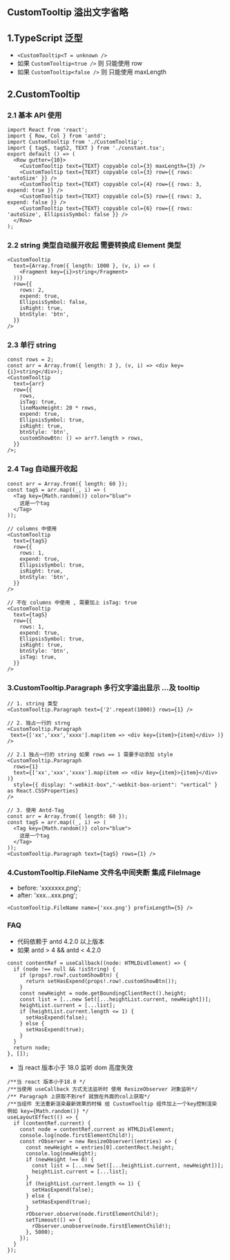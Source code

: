 ## CustomTooltip 溢出文字省略

## 1.TypeScript 泛型

- `<CustomTooltip<T = unknown />`
- 如果 `CustomTooltip<true />` 则 只能使用 row
- 如果 `CustomTooltip<false />` 则 只能使用 maxLength

## 2.CustomTooltip

### 2.1 基本 API 使用

```tsx | pure
import React from 'react';
import { Row, Col } from 'antd';
import CustomTooltip from './CustomTooltip';
import { tagS, tagS2, TEXT } from './constant.tsx';
export default () => (
  <Row gutter={10}>
    <CustomTooltip text={TEXT} copyable col={3} maxLength={3} />
    <CustomTooltip text={TEXT} copyable col={3} row={{ rows: 'autoSize' }} />
    <CustomTooltip text={TEXT} copyable col={4} row={{ rows: 3, expend: true }} />
    <CustomTooltip text={TEXT} copyable col={5} row={{ rows: 3, expend: false }} />
    <CustomTooltip text={TEXT} copyable col={6} row={{ rows: 'autoSize', EllipsisSymbol: false }} />
  </Row>
);
```

### 2.2 string 类型自动展开收起 需要转换成 Element 类型

```tsx | pure
<CustomTooltip
  text={Array.from({ length: 1000 }, (v, i) => (
    <Fragment key={i}>string</Fragment>
  ))}
  row={{
    rows: 2,
    expend: true,
    EllipsisSymbol: false,
    isRight: true,
    btnStyle: 'btn',
  }}
/>
```

### 2.3 单行 string

```tsx
const rows = 2;
const arr = Array.from({ length: 3 }, (v, i) => <div key={i}>string</div>);
<CustomTooltip
  text={arr}
  row={{
    rows,
    isTag: true,
    lineMaxHeight: 20 * rows,
    expend: true,
    EllipsisSymbol: true,
    isRight: true,
    btnStyle: 'btn',
    customShowBtn: () => arr?.length > rows,
  }}
/>;
```

### 2.4 Tag 自动展开收起

```tsx | pure
const arr = Array.from({ length: 60 });
const tagS = arr.map((_, i) => (
  <Tag key={Math.random()} color="blue">
    这是一个tag
  </Tag>
));

// columns 中使用
<CustomTooltip
  text={tagS}
  row={{
    rows: 1,
    expend: true,
    EllipsisSymbol: true,
    isRight: true,
    btnStyle: 'btn',
  }}
/>

// 不在 columns 中使用 , 需要加上 isTag: true
<CustomTooltip
  text={tagS}
  row={{
    rows: 1,
    expend: true,
    EllipsisSymbol: true,
    isRight: true,
    btnStyle: 'btn',
    isTag: true,
  }}
/>
```

### 3.CustomTooltip.Paragraph 多行文字溢出显示 ...及 tooltip

```tsx | pure
// 1. string 类型
<CustomTooltip.Paragraph text={'2'.repeat(1000)} rows={1} />

// 2. 独占一行的 strng
<CustomTooltip.Paragraph
 text={['xx','xxx','xxxx'].map(item => <div key={item}>{item}</div> )}
/>

// 2.1 独占一行的 string 如果 rows == 1 需要手动添加 style
<CustomTooltip.Paragraph
  rows={1}
  text={['xx','xxx','xxxx'].map(item => <div key={item}>{item}</div> )}
  style={{ display: "-webkit-box","-webkit-box-orient": "vertical" } as React.CSSProperties}
/>

// 3. 使用 Antd-Tag
const arr = Array.from({ length: 60 });
const tagS = arr.map((_, i) => (
  <Tag key={Math.random()} color="blue">
    这是一个tag
  </Tag>
));
<CustomTooltip.Paragraph text={tagS} rows={1} />
```

### 4.CustomTooltip.FileName 文件名中间夹断 集成 FileImage

- before: 'xxxxxxx.png';
- after: 'xxx...xxx.png';

```tsx | pure
<CustomTooltip.FileName name={'xxx.png'} prefixLength={5} />
```

### FAQ

- 代码依赖于 antd 4.2.0 以上版本
- 如果 antd > 4 && antd < 4.2.0

```tsx | pure
const contentRef = useCallback((node: HTMLDivElement) => {
  if (node !== null && !isString) {
    if (props?.row?.customShowBtn) {
      return setHasExpend(props!.row!.customShowBtn());
    }
    const newHeight = node.getBoundingClientRect().height;
    const list = [...new Set([...heightList.current, newHeight])];
    heightList.current = [...list];
    if (heightList.current.length <= 1) {
      setHasExpend(false);
    } else {
      setHasExpend(true);
    }
  }
  return node;
}, []);
```

- 当 react 版本小于 18.0 监听 dom 高度失效

```tsx | pure
/**当 react 版本小于18.0 */
/**当使用 useCallback 方式无法监听时 使用 ResizeObserver 对象监听*/
/** Paragraph 上获取不到ref 就放在外面的col上获取*/
/**当组件 无法重新渲染最新效果的时候 给 CustomTooltip 组件加上一个key控制渲染 例如 key={Math.random()} */
useLayoutEffect(() => {
  if (contentRef.current) {
    const node = contentRef.current as HTMLDivElement;
    console.log(node.firstElementChild!);
    const rObserver = new ResizeObserver((entries) => {
      const newHeight = entries[0].contentRect.height;
      console.log(newHeight);
      if (newHeight !== 0) {
        const list = [...new Set([...heightList.current, newHeight])];
        heightList.current = [...list];
      }
      if (heightList.current.length <= 1) {
        setHasExpend(false);
      } else {
        setHasExpend(true);
      }
      rObserver.observe(node.firstElementChild!);
      setTimeout(() => {
        rObserver.unobserve(node.firstElementChild!);
      }, 5000);
    });
  }
});
```
